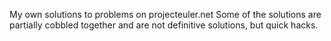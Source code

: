 My own solutions to problems on projecteuler.net
Some of the solutions are partially cobbled together and are not definitive solutions, but quick hacks. 
 